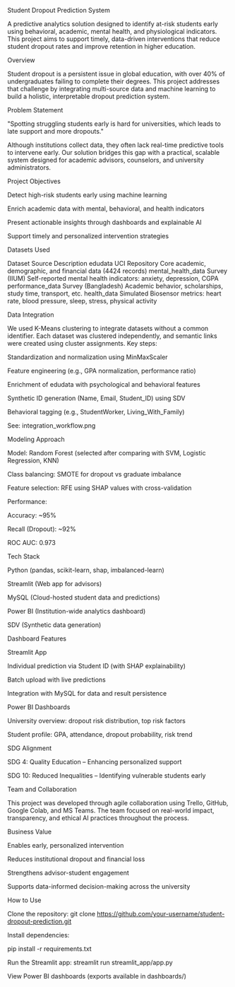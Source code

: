 Student Dropout Prediction System

A predictive analytics solution designed to identify at-risk students early using behavioral, academic, mental health, and physiological indicators. This project aims to support timely, data-driven interventions that reduce student dropout rates and improve retention in higher education.

Overview

Student dropout is a persistent issue in global education, with over 40% of undergraduates failing to complete their degrees. This project addresses that challenge by integrating multi-source data and machine learning to build a holistic, interpretable dropout prediction system.

Problem Statement

"Spotting struggling students early is hard for universities, which leads to late support and more dropouts."

Although institutions collect data, they often lack real-time predictive tools to intervene early. Our solution bridges this gap with a practical, scalable system designed for academic advisors, counselors, and university administrators.

Project Objectives

Detect high-risk students early using machine learning

Enrich academic data with mental, behavioral, and health indicators

Present actionable insights through dashboards and explainable AI

Support timely and personalized intervention strategies

Datasets Used

Dataset	Source	Description
edudata	UCI Repository	Core academic, demographic, and financial data (4424 records)
mental_health_data	Survey (IIUM)	Self-reported mental health indicators: anxiety, depression, CGPA
performance_data	Survey (Bangladesh)	Academic behavior, scholarships, study time, transport, etc.
health_data	Simulated	Biosensor metrics: heart rate, blood pressure, sleep, stress, physical activity

Data Integration

We used K-Means clustering to integrate datasets without a common identifier. Each dataset was clustered independently, and semantic links were created using cluster assignments. Key steps:

Standardization and normalization using MinMaxScaler

Feature engineering (e.g., GPA normalization, performance ratio)

Enrichment of edudata with psychological and behavioral features

Synthetic ID generation (Name, Email, Student_ID) using SDV

Behavioral tagging (e.g., StudentWorker, Living_With_Family)

See: integration_workflow.png

Modeling Approach

Model: Random Forest (selected after comparing with SVM, Logistic Regression, KNN)

Class balancing: SMOTE for dropout vs graduate imbalance

Feature selection: RFE using SHAP values with cross-validation

Performance:

Accuracy: ~95%

Recall (Dropout): ~92%

ROC AUC: 0.973

Tech Stack

Python (pandas, scikit-learn, shap, imbalanced-learn)

Streamlit (Web app for advisors)

MySQL (Cloud-hosted student data and predictions)

Power BI (Institution-wide analytics dashboard)

SDV (Synthetic data generation)

Dashboard Features

Streamlit App

Individual prediction via Student ID (with SHAP explainability)

Batch upload with live predictions

Integration with MySQL for data and result persistence

Power BI Dashboards

University overview: dropout risk distribution, top risk factors

Student profile: GPA, attendance, dropout probability, risk trend

SDG Alignment

SDG 4: Quality Education – Enhancing personalized support

SDG 10: Reduced Inequalities – Identifying vulnerable students early


Team and Collaboration

This project was developed through agile collaboration using Trello, GitHub, Google Colab, and MS Teams. The team focused on real-world impact, transparency, and ethical AI practices throughout the process.

Business Value

Enables early, personalized intervention

Reduces institutional dropout and financial loss

Strengthens advisor-student engagement

Supports data-informed decision-making across the university

How to Use

Clone the repository:
git clone https://github.com/your-username/student-dropout-prediction.git

Install dependencies:

pip install -r requirements.txt

Run the Streamlit app:
streamlit run streamlit_app/app.py

View Power BI dashboards (exports available in dashboards/)

